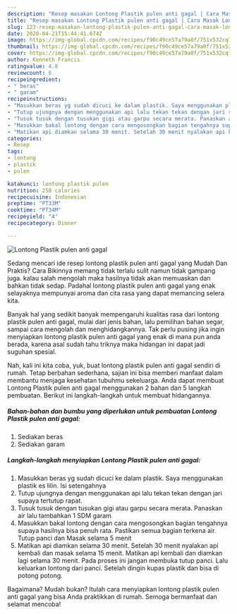 ```yaml
---
description: "Resep masakan Lontong Plastik pulen anti gagal | Cara Masak Lontong Plastik pulen anti gagal Yang Bikin Ngiler"
title: "Resep masakan Lontong Plastik pulen anti gagal | Cara Masak Lontong Plastik pulen anti gagal Yang Bikin Ngiler"
slug: 123-resep-masakan-lontong-plastik-pulen-anti-gagal-cara-masak-lontong-plastik-pulen-anti-gagal-yang-bikin-ngiler
date: 2020-04-21T15:44:41.674Z
image: https://img-global.cpcdn.com/recipes/f90c49ce57a79a0f/751x532cq70/lontong-plastik-pulen-anti-gagal-foto-resep-utama.jpg
thumbnail: https://img-global.cpcdn.com/recipes/f90c49ce57a79a0f/751x532cq70/lontong-plastik-pulen-anti-gagal-foto-resep-utama.jpg
cover: https://img-global.cpcdn.com/recipes/f90c49ce57a79a0f/751x532cq70/lontong-plastik-pulen-anti-gagal-foto-resep-utama.jpg
author: Kenneth Francis
ratingvalue: 4.8
reviewcount: 6
recipeingredient:
- " beras"
- " garam"
recipeinstructions:
- "Masukkan beras yg sudah dicuci ke dalam plastik. Saya menggunakan plastik es lilin. Isi setengahnya"
- "Tutup ujungnya dengan menggunakan api lalu tekan tekan dengan jari supaya tertutup rapat."
- "Tusuk tusuk dengan tusukan gigi atau garpu secara merata. Panaskan air lalu tambahkan 1 SDM garam"
- "Masukkan bakal lontong dengan cara mengosongkan bagian tengahnya supaya hasilnya bisa penuh rata. Pastikan semua bagian terkena air. Tutup panci dan Masak selama 5 menit"
- "Matikan api diamkan selama 30 menit. Setelah 30 menit nyalakan api kembali dan masak selama 15 menit. Matikan api kembali dan diamkan lagi selama 30 menit. Pada proses ini jangan membuka tutup panci. Lalu keluarkan lontong dari panci. Setelah dingin kupas plastik dan bisa di potong potong."
categories:
- Resep
tags:
- lontong
- plastik
- pulen

katakunci: lontong plastik pulen 
nutrition: 258 calories
recipecuisine: Indonesian
preptime: "PT33M"
cooktime: "PT34M"
recipeyield: "4"
recipecategory: Dinner

---
```



![Lontong Plastik pulen anti gagal](https://img-global.cpcdn.com/recipes/f90c49ce57a79a0f/751x532cq70/lontong-plastik-pulen-anti-gagal-foto-resep-utama.jpg)

Sedang mencari ide resep lontong plastik pulen anti gagal yang Mudah Dan Praktis? Cara Bikinnya memang tidak terlalu sulit namun tidak gampang juga. kalau salah mengolah maka hasilnya tidak akan memuaskan dan bahkan tidak sedap. Padahal lontong plastik pulen anti gagal yang enak selayaknya mempunyai aroma dan cita rasa yang dapat memancing selera kita.

Banyak hal yang sedikit banyak mempengaruhi kualitas rasa dari lontong plastik pulen anti gagal, mulai dari jenis bahan, lalu pemilihan bahan segar, sampai cara mengolah dan menghidangkannya. Tak perlu pusing jika ingin menyiapkan lontong plastik pulen anti gagal yang enak di mana pun anda berada, karena asal sudah tahu triknya maka hidangan ini dapat jadi suguhan spesial.




Nah, kali ini kita coba, yuk, buat lontong plastik pulen anti gagal sendiri di rumah. Tetap berbahan sederhana, sajian ini bisa memberi manfaat dalam membantu menjaga kesehatan tubuhmu sekeluarga. Anda dapat membuat Lontong Plastik pulen anti gagal menggunakan 2 bahan dan 5 langkah pembuatan. Berikut ini langkah-langkah untuk membuat hidangannya.

<!--inarticleads1-->

##### Bahan-bahan dan bumbu yang diperlukan untuk pembuatan Lontong Plastik pulen anti gagal:

1. Sediakan  beras
1. Sediakan  garam




<!--inarticleads2-->

##### Langkah-langkah menyiapkan Lontong Plastik pulen anti gagal:

1. Masukkan beras yg sudah dicuci ke dalam plastik. Saya menggunakan plastik es lilin. Isi setengahnya
1. Tutup ujungnya dengan menggunakan api lalu tekan tekan dengan jari supaya tertutup rapat.
1. Tusuk tusuk dengan tusukan gigi atau garpu secara merata. Panaskan air lalu tambahkan 1 SDM garam
1. Masukkan bakal lontong dengan cara mengosongkan bagian tengahnya supaya hasilnya bisa penuh rata. Pastikan semua bagian terkena air. Tutup panci dan Masak selama 5 menit
1. Matikan api diamkan selama 30 menit. Setelah 30 menit nyalakan api kembali dan masak selama 15 menit. Matikan api kembali dan diamkan lagi selama 30 menit. Pada proses ini jangan membuka tutup panci. Lalu keluarkan lontong dari panci. Setelah dingin kupas plastik dan bisa di potong potong.




Bagaimana? Mudah bukan? Itulah cara menyiapkan lontong plastik pulen anti gagal yang bisa Anda praktikkan di rumah. Semoga bermanfaat dan selamat mencoba!
